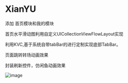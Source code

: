 # XianYU
添加 首页模块和我的模块

首页水平滑动图利用自定义UICollectionViewFlowLayout实现

利用KVC,基于系统自带tabBar的进行定制实现底部TabBar。

页面跳转转场动画效果

封装刷新控件，仿闲鱼动画效果

![image](https://github.com/MikeZhangpy/XianYU/xianyu.gif)  
